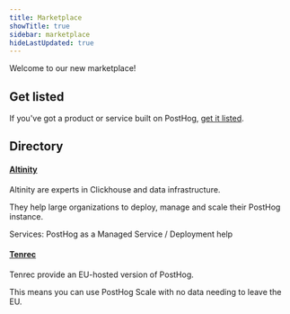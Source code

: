 ```yaml
---
title: Marketplace
showTitle: true
sidebar: marketplace
hideLastUpdated: true
---
```


Welcome to our new marketplace!

## Get listed

If you've got a product or service built on PostHog, [get it listed](../marketplace/guidelines).

## Directory

#### [Altinity](../marketplace/altinity)

Altinity are experts in Clickhouse and data infrastructure.

They help large organizations to deploy, manage and scale their PostHog instance.

Services: PostHog as a Managed Service / Deployment help
  
#### [Tenrec](../marketplace/tenrec)

Tenrec provide an EU-hosted version of PostHog.

This means you can use PostHog Scale with no data needing to leave the EU.